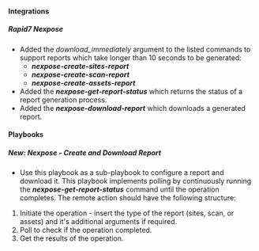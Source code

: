 
#### Integrations
##### Rapid7 Nexpose
- Added the *download_immediately* argument to the listed commands to support reports which take longer than 10 seconds to be generated:
    - ***nexpose-create-sites-report***
    - ***nexpose-create-scan-report***
    - ***nexpose-create-assets-report***
- Added the ***nexpose-get-report-status*** which returns the status of a report generation process.
- Added the ***nexpose-download-report*** which downloads a generated report.

#### Playbooks
##### New: Nexpose - Create and Download Report
- Use this playbook as a sub-playbook to configure a report and download it.
This playbook implements polling by continuously running the ***nexpose-get-report-status*** command until the operation completes.
The remote action should have the following structure:

1. Initiate the operation - insert the type of the report (sites, scan, or assets) and it's additional arguments if required.
2. Poll to check if the operation completed.
3. Get the results of the operation.
